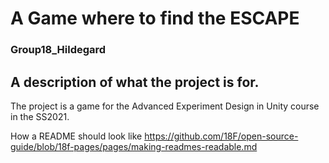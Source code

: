 # A Game where to find the ESCAPE
### Group18_Hildegard

## A description of what the project is for.
The project is a game for the Advanced Experiment Design in Unity course in the SS2021.

How a README should look like
https://github.com/18F/open-source-guide/blob/18f-pages/pages/making-readmes-readable.md